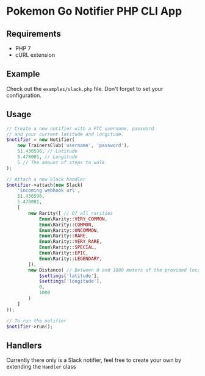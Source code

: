 # Pokemon Go Notifier PHP CLI App

## Requirements

* PHP 7
* cURL extension

## Example
Check out the ```examples/slack.php``` file. Don't forget to set your configuration.

## Usage

```php
// Create a new notifier with a PTC username, password 
// and your current latitude and longitude.
$notifier = new Notifier(
    new TrainersClub('username', 'password'),
    51.436596, // Latitude
    5.478001, // Longitude
    5 // The amount of steps to walk
);

// Attach a new Slack handler
$notifier->attach(new Slack(
    'incoming webhook url',
    51.436596,
    5.478001,
    [
        new Rarity([ // Of all rarities
            Enum\Rarity::VERY_COMMON,
            Enum\Rarity::COMMON,
            Enum\Rarity::UNCOMMON,
            Enum\Rarity::RARE,
            Enum\Rarity::VERY_RARE,
            Enum\Rarity::SPECIAL,
            Enum\Rarity::EPIC,
            Enum\Rarity::LEGENDARY,
        ]),
        new Distance( // Between 0 and 1000 meters of the provided location
            $settings['latitude'],
            $settings['longitude'],
            0,
            1000
        )
    ]
));

// To run the notifier
$notifier->run();
```

## Handlers

Currently there only is a Slack notifier, feel free to create your own by extending the ```Handler``` class
